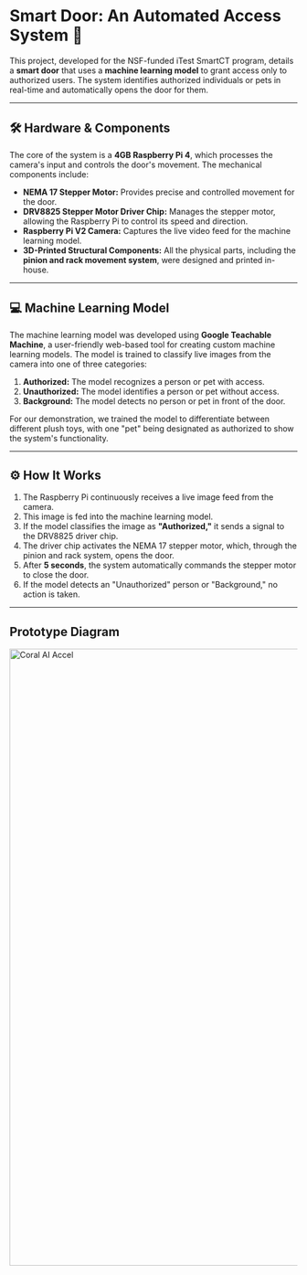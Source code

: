 # Smart Door: An Automated Access System 🚪

This project, developed for the NSF-funded iTest SmartCT program, details a **smart door** that uses a **machine learning model** to grant access only to authorized users. The system identifies authorized individuals or pets in real-time and automatically opens the door for them. 

---

## 🛠️ Hardware & Components

The core of the system is a **4GB Raspberry Pi 4**, which processes the camera's input and controls the door's movement. The mechanical components include:

* **NEMA 17 Stepper Motor:** Provides precise and controlled movement for the door.
* **DRV8825 Stepper Motor Driver Chip:** Manages the stepper motor, allowing the Raspberry Pi to control its speed and direction.
* **Raspberry Pi V2 Camera:** Captures the live video feed for the machine learning model.
* **3D-Printed Structural Components:** All the physical parts, including the **pinion and rack movement system**, were designed and printed in-house.

---

## 💻 Machine Learning Model

The machine learning model was developed using **Google Teachable Machine**, a user-friendly web-based tool for creating custom machine learning models. The model is trained to classify live images from the camera into one of three categories:

1.  **Authorized:** The model recognizes a person or pet with access.
2.  **Unauthorized:** The model identifies a person or pet without access.
3.  **Background:** The model detects no person or pet in front of the door.

For our demonstration, we trained the model to differentiate between different plush toys, with one "pet" being designated as authorized to show the system's functionality.

---

## ⚙️ How It Works

1.  The Raspberry Pi continuously receives a live image feed from the camera.
2.  This image is fed into the machine learning model.
3.  If the model classifies the image as **"Authorized,"** it sends a signal to the DRV8825 driver chip.
4.  The driver chip activates the NEMA 17 stepper motor, which, through the pinion and rack system, opens the door.
5.  After **5 seconds**, the system automatically commands the stepper motor to close the door.
6.  If the model detects an "Unauthorized" person or "Background," no action is taken.

---

## Prototype Diagram

<img width="1920" height="1080" alt="Coral AI Accel" src="https://github.com/user-attachments/assets/b453dbe2-a9a8-4f50-b0a9-51ec7053539e" />


